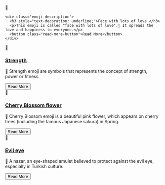 <!DOCTYPE html>
<html lang="en">
<head>
  <meta charset="UTF-8">
  <meta name="viewport" content="width=device-width, initial-scale=1.0">
  <title>Emoji Layout</title>
  <link rel="stylesheet" href="styles.css">
</head>
<body>

<div class="emoji-container">
  <div class="emoji-item">
    <div class="emoji-wrapper">
      <span class="emoji-image">🥰</span>
    </div>
    
    <div class="emoji-description">
      <h3 style="text-decoration: underline;">Face with lots of love </h3>
      <p>This emoji is called "face with lots of love".🥰 It spreads the love and happiness to everyone.</p>
      <button class="read-more-button">Read More</button>
    </div>
  </div>
  
  <div class="emoji-item">
    <div class="emoji-wrapper">
      <span class="emoji-image">💪</span>
    </div>
    <div class="emoji-description">
      <h3 style="text-decoration: underline;">Strength</h3>
      <p>💪 Strength emoji are symbols that represents the concept of strength, power or fitness.</p>
      <button class="read-more-button">Read More</button>
    </div>
  </div>
  
  <div class="emoji-item">
    <div class="emoji-wrapper">
      <span class="emoji-image">🌸</span>
    </div>
    <div class="emoji-description">
      <h3 style="text-decoration: underline;">Cherry Blossom flower</h3>
      <p>🌸 Cherry Blossom emoji is a beautiful pink flower, which appears on cherry trees (including the famous Japanese sakura) in Spring.</p>
      <button class="read-more-button">Read More</button>
    </div>
  </div>
 
  <div class="emoji-item">
    <div class="emoji-wrapper">
      <span class="emoji-image">🧿</span>
    </div>
    <div class="emoji-description">
      <h3 style="text-decoration: underline;">Evil eye</h3>
      <p>🧿 A nazar, an eye-shaped amulet believed to protect against the evil eye, especially in Turkish culture.</p>
      <button class="read-more-button">Read More</button>
    </div>
  </div>
</div>

</body>
</html>
